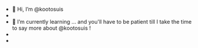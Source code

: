 - 👋 Hi, I’m @kootosuis 
- <!--- 👀 I’m interested in ...--->
- 🌱 I’m currently learning ... and you'll have to be patient till I take the time to say more about @kootosuis !
- <!---💞️ I’m looking to collaborate on ...--->
- <!---📫 How to reach me ...--->


<!---
kootosuis/kootosuis is a ✨ special ✨ repository because its `README.md` (this file) appears on your GitHub profile.
You can click the Preview link to take a look at your changes.
--->
